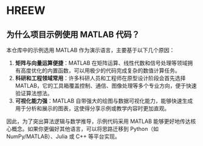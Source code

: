 # HREEW

## 为什么项目示例使用 MATLAB 代码？

本仓库中的示例选用 MATLAB 作为演示语言，主要基于以下几个原因：

1. **矩阵与向量运算便捷**：MATLAB 在矩阵运算、线性代数和信号处理等领域拥有高度优化的内置函数，可以用极少的代码完成复杂的数值计算任务。
2. **科研和工程领域常用**：许多科研人员和工程师在原型设计阶段会首先选择 MATLAB，它的工具箱覆盖控制、通信、图像处理等多个专业方向，便于快速验证算法想法。
3. **可视化能力强**：MATLAB 自带强大的绘图与数据可视化能力，能够快速生成用于分析和展示的图表，这使得分享示例或教学内容时更加直观。

因此，为了突出算法逻辑与数学推导，示例代码采用 MATLAB 能够更好地传达核心概念。如果你更偏好其他语言，可以将思路迁移到 Python（如 NumPy/MATLAB）、Julia 或 C++ 等平台实现。
